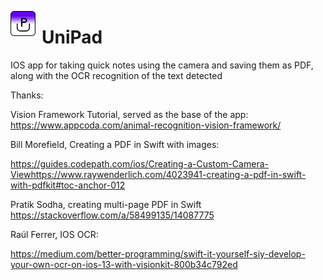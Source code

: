 <img src="./UniPad/UniPad/Assets.xcassets/AppIcon.appiconset/UniPad icon-1.png"
     alt="UniPad Icon"
     style="float: left; margin-right: 10px;"
     width="40" height="40" />
     
# UniPad

IOS app for taking quick notes using the camera and saving them as PDF, along with the OCR recognition of the text detected


Thanks:

Vision Framework Tutorial, served as the base of the app:
https://www.appcoda.com/animal-recognition-vision-framework/

Bill Morefield, Creating a PDF in Swift with images:  

https://guides.codepath.com/ios/Creating-a-Custom-Camera-Viewhttps://www.raywenderlich.com/4023941-creating-a-pdf-in-swift-with-pdfkit#toc-anchor-012

Pratik Sodha, creating multi-page PDF in Swift
https://stackoverflow.com/a/58499135/14087775

Raúl Ferrer, IOS OCR:

https://medium.com/better-programming/swift-it-yourself-siy-develop-your-own-ocr-on-ios-13-with-visionkit-800b34c792ed
